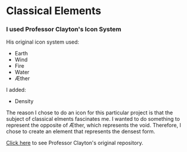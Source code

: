 # Classical Elements

### I used Professor Clayton's Icon System

His original icon system used:

* Earth
* Wind
* Fire
* Water
* Æther


I added:

* Density

The reason I chose to do an icon for this particular project is that the subject of
classical elments fascinates me. I wanted to do something to represent the opposite 
of Æther, which represents the void. Therefore, I chose to create an element that
represents the densest form.

[Click here](https://github.com/jclayton/classical-elements/) to see Professor Clayton's original repository.